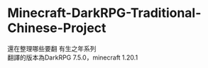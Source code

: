 # Minecraft-DarkRPG-Traditional-Chinese-Project  
還在整理哪些要翻 有生之年系列  
翻譯的版本為DarkRPG 7.5.0，minecraft 1.20.1  
